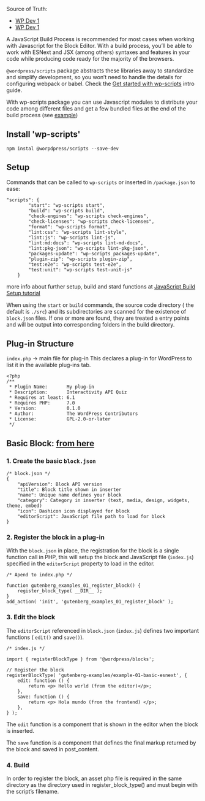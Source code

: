 Source of Truth:
- [WP Dev 1](https://developer.wordpress.org/block-editor/getting-started/tutorial/)
- [WP Dev 1](https://developer.wordpress.org/block-editor/getting-started/fundamentals/javascript-in-the-block-editor/)

A JavaScript Build Process is recommended for most cases when working with Javascript for the Block Editor. With a build process, you’ll be able to work with ESNext and JSX (among others) syntaxes and features in your code while producing code ready for the majority of the browsers.

`@wordpress/scripts` package abstracts these libraries away to standardize and simplify development, so you won’t need to handle the details for configuring webpack or babel. Check the [Get started with wp-scripts](https://developer.wordpress.org/block-editor/getting-started/devenv/get-started-with-wp-scripts/) intro guide.

With wp-scripts package you can use Javascript modules to distribute your code among different files and get a few bundled files at the end of the build process (see [example](https://github.com/WordPress/block-development-examples/tree/trunk/plugins/data-basics-59c8f8))


## Install 'wp-scripts'

```npm instal @worpdpress/scripts --save-dev```

## Setup 

Commands that can be called to `wp-scripts` or inserted in `/package.json` to ease:
```
"scripts": {
        "start": "wp-scripts start",
        "build": "wp-scripts build",
        "check-engines": "wp-scripts check-engines",
        "check-licenses": "wp-scripts check-licenses",
        "format": "wp-scripts format",
        "lint:css": "wp-scripts lint-style",
        "lint:js": "wp-scripts lint-js",
        "lint:md:docs": "wp-scripts lint-md-docs",
        "lint:pkg-json": "wp-scripts lint-pkg-json",
        "packages-update": "wp-scripts packages-update",
        "plugin-zip": "wp-scripts plugin-zip",
        "test:e2e": "wp-scripts test-e2e",
        "test:unit": "wp-scripts test-unit-js"
    }
```

more info about further setup, build and stard functions at  [JavaScript Build Setup tutorial](https://github.com/WordPress/gutenberg/tree/HEAD/docs/how-to-guides/javascript/js-build-setup.md)


When using the `start` or `build` commands, the source code directory ( the default is `./src`) and its subdirectories are scanned for the existence of `block.json` files. If one or more are found, they are treated a entry points and will be output into corresponding folders in the build directory.


## Plug-in Structure
`index.php` -> main file for plug-in
This declares a plug-in for WordPress to list it in the available plug-ins tab.
```
<?php
/**
 * Plugin Name:       My plug-in
 * Description:       Interactivity API Quiz
 * Requires at least: 6.1
 * Requires PHP:      7.0
 * Version:           0.1.0
 * Author:            The WordPress Contributors
 * License:           GPL-2.0-or-later
 */
```



## Basic Block: [from here](https://developer.wordpress.org/block-editor/how-to-guides/block-tutorial/writing-your-first-block-type/)

### 1. Create the basic `block.json`
```
/* block.json */
{
    "apiVersion": Block API version
    "title": Block title shown in inserter
    "name": Unique name defines your block
    "category": Category in inserter (text, media, design, widgets, theme, embed)
    "icon": Dashicon icon displayed for block
    "editorScript": JavaScript file path to load for block
}
```

### 2. Register the block in a plug-in

With the `block.json` in place, the registration for the block is a single function call in PHP, this will setup the block and JavaScript file (`index.js`) specified in the `editorScript` property to load in the editor.

```
/* Apend to index.php */

function gutenberg_examples_01_register_block() {
    register_block_type( __DIR__ );
}
add_action( 'init', 'gutenberg_examples_01_register_block' );
```


### 3. Edit the block

The `editorScript` referenced in `block.json` (`index.js`) defines two important functions ( `edit()` and `save()`).

```
/* index.js */

import { registerBlockType } from '@wordpress/blocks';

// Register the block
registerBlockType( 'gutenberg-examples/example-01-basic-esnext', {
    edit: function () {
        return <p> Hello world (from the editor)</p>;
    },
    save: function () {
        return <p> Hola mundo (from the frontend) </p>;
    },
} );
```

The `edit` function is a component that is shown in the editor when the block is inserted.

The `save` function is a component that defines the final markup returned by the block and saved in post_content.


### 4. Build

In order to register the block, an asset php file is required in the same directory as the directory used in register_block_type() and must begin with the script’s filename.